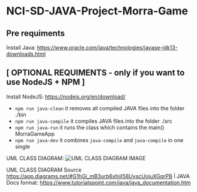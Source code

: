 # NCI-SD-JAVA-Project-Morra-Game

## Pre requiments

Install Java:
https://www.oracle.com/java/technologies/javase-jdk13-downloads.html

## [ OPTIONAL REQUIMENTS - only if you want to use NodeJS + NPM ]

Install NodeJS:
https://nodejs.org/en/download/

-   `npm run java-clean` it removes all compiled JAVA files into the folder ./bin
-   `npm run java-compile` it compiles JAVA files into the folder ./src
-   `npm run java-run` it runs the class which contains the main() MorraGameApp
-   `npm run java-dev` it combines `java-compile` and `java-compile` in one single

UML CLASS DIAGRAM:
![UML CLASS DIAGRAM IMAGE](./docs/game-morra-diagram.jpg "UML CLASS DIAGRAM")

UML CLASS DIAGRAM Source
https://app.diagrams.net/#G1hGi_mB3urb6xhiiI58UyscUojuXGqrPB
Í
JAVA Docs format:
https://www.tutorialspoint.com/java/java_documentation.htm
